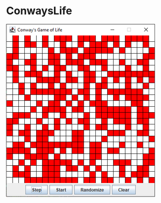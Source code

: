 # ConwaysLife
 
![alt text](https://github.com/jeffmc/ConwaysLife/blob/main/ConwayCapture.PNG?raw=true)